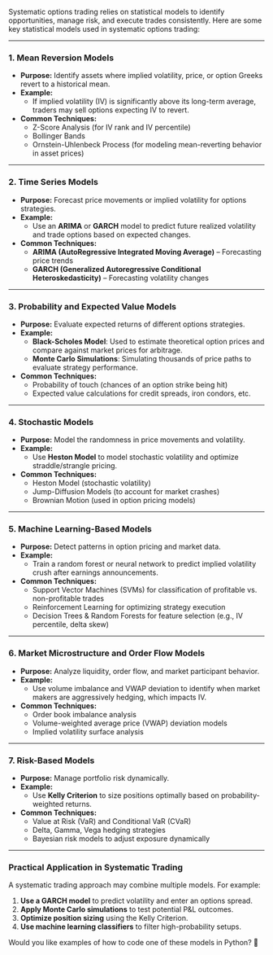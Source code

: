 Systematic options trading relies on statistical models to identify opportunities, manage risk, and execute trades consistently. Here are some key statistical models used in systematic options trading:

---

### **1. Mean Reversion Models**
   - **Purpose:** Identify assets where implied volatility, price, or option Greeks revert to a historical mean.
   - **Example:** 
     - If implied volatility (IV) is significantly above its long-term average, traders may sell options expecting IV to revert.
   - **Common Techniques:**
     - Z-Score Analysis (for IV rank and IV percentile)
     - Bollinger Bands
     - Ornstein-Uhlenbeck Process (for modeling mean-reverting behavior in asset prices)

---

### **2. Time Series Models**
   - **Purpose:** Forecast price movements or implied volatility for options strategies.
   - **Example:** 
     - Use an **ARIMA** or **GARCH** model to predict future realized volatility and trade options based on expected changes.
   - **Common Techniques:**
     - **ARIMA (AutoRegressive Integrated Moving Average)** – Forecasting price trends
     - **GARCH (Generalized Autoregressive Conditional Heteroskedasticity)** – Forecasting volatility changes

---

### **3. Probability and Expected Value Models**
   - **Purpose:** Evaluate expected returns of different options strategies.
   - **Example:** 
     - **Black-Scholes Model**: Used to estimate theoretical option prices and compare against market prices for arbitrage.
     - **Monte Carlo Simulations**: Simulating thousands of price paths to evaluate strategy performance.
   - **Common Techniques:**
     - Probability of touch (chances of an option strike being hit)
     - Expected value calculations for credit spreads, iron condors, etc.

---

### **4. Stochastic Models**
   - **Purpose:** Model the randomness in price movements and volatility.
   - **Example:** 
     - Use **Heston Model** to model stochastic volatility and optimize straddle/strangle pricing.
   - **Common Techniques:**
     - Heston Model (stochastic volatility)
     - Jump-Diffusion Models (to account for market crashes)
     - Brownian Motion (used in option pricing models)

---

### **5. Machine Learning-Based Models**
   - **Purpose:** Detect patterns in option pricing and market data.
   - **Example:** 
     - Train a random forest or neural network to predict implied volatility crush after earnings announcements.
   - **Common Techniques:**
     - Support Vector Machines (SVMs) for classification of profitable vs. non-profitable trades
     - Reinforcement Learning for optimizing strategy execution
     - Decision Trees & Random Forests for feature selection (e.g., IV percentile, delta skew)

---

### **6. Market Microstructure and Order Flow Models**
   - **Purpose:** Analyze liquidity, order flow, and market participant behavior.
   - **Example:**
     - Use volume imbalance and VWAP deviation to identify when market makers are aggressively hedging, which impacts IV.
   - **Common Techniques:**
     - Order book imbalance analysis
     - Volume-weighted average price (VWAP) deviation models
     - Implied volatility surface analysis

---

### **7. Risk-Based Models**
   - **Purpose:** Manage portfolio risk dynamically.
   - **Example:** 
     - Use **Kelly Criterion** to size positions optimally based on probability-weighted returns.
   - **Common Techniques:**
     - Value at Risk (VaR) and Conditional VaR (CVaR)
     - Delta, Gamma, Vega hedging strategies
     - Bayesian risk models to adjust exposure dynamically

---

### **Practical Application in Systematic Trading**
A systematic trading approach may combine multiple models. For example:
1. **Use a GARCH model** to predict volatility and enter an options spread.
2. **Apply Monte Carlo simulations** to test potential P&L outcomes.
3. **Optimize position sizing** using the Kelly Criterion.
4. **Use machine learning classifiers** to filter high-probability setups.

Would you like examples of how to code one of these models in Python? 🚀
